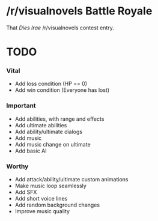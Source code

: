 # /r/visualnovels Battle Royale

That *Dies Irae* /r/visualnovels contest entry.

# TODO

### Vital

* Add loss condition (HP == 0)
* Add win condition (Everyone has lost)

### Important

* Add abilities, with range and effects
* Add ultimate abilities
* Add ability/ultimate dialogs
* Add music
* Add music change on ultimate
* Add basic AI

### Worthy

* Add attack/ability/ultimate custom animations
* Make music loop seamlessly
* Add SFX
* Add short voice lines
* Add random background changes
* Improve music quality
